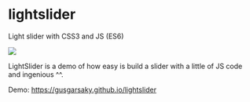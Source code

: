 # lightslider
Light slider with CSS3 and JS (ES6)

![](http://i.imgur.com/wad5Wvu.png)

LightSlider is a demo of how easy is build a slider with a little of JS code and ingenious ^^.

Demo: https://gusgarsaky.github.io/lightslider
